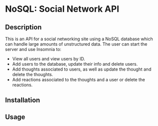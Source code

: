 # NoSQL: Social Network API
## Description
This is an API for a social networking site using a NoSQL database which can handle large amounts of unstructured data. The user can start the server and use Insomnia to:

* View all users and view users by ID.
* Add users to the database, update their info and delete users.
* Add thoughts associated to users, as well as update the thought and delete the thoughts. 
* Add reactions associated to the thoughts and a user or delete the reactions.

## Installation

## Usage